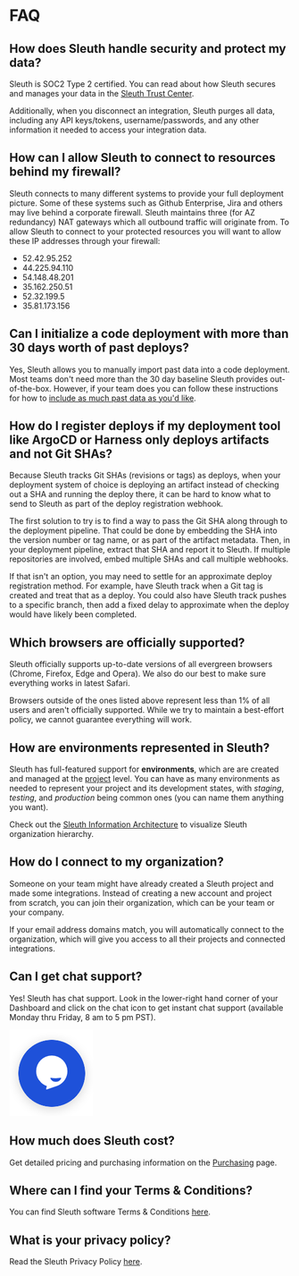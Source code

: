 # FAQ

## How does Sleuth handle security and protect my data?

Sleuth is SOC2 Type 2 certified. You can read about how Sleuth secures and manages your data in the [Sleuth Trust Center](https://www.sleuth.io/trust).

Additionally, when you disconnect an integration, Sleuth purges all data, including any API keys/tokens, username/passwords, and any other information it needed to access your integration data.

## How can I allow Sleuth to connect to resources behind my firewall?

Sleuth connects to many different systems to provide your full deployment picture. Some of these systems such as Github Enterprise, Jira and others may live behind a corporate firewall. Sleuth maintains three (for AZ redundancy) NAT gateways which all outbound traffic will originate from. To allow Sleuth to connect to your protected resources you will want to allow these IP addresses through your firewall:

* 52.42.95.252
* 44.225.94.110
* 54.148.48.201
* 35.162.250.51
* 52.32.199.5
* 35.81.173.156

## Can I initialize a code deployment with more than 30 days worth of past deploys?

Yes, Sleuth allows you to manually import past data into a code deployment. Most teams don't need more than the 30 day baseline Sleuth provides out-of-the-box. However, if your team does you can follow these instructions for how to [include as much past data as you'd like](../modeling-your-deployments/code-deployments/creating-a-deployment.md#manually-initializing-a-deployment-with-as-much-past-data-as-you-want).

## How do I register deploys if my deployment tool like ArgoCD or Harness only deploys artifacts and not Git SHAs?

Because Sleuth tracks Git SHAs (revisions or tags) as deploys, when your deployment system of choice is deploying an artifact instead of checking out a SHA and running the deploy there, it can be hard to know what to send to Sleuth as part of the deploy registration webhook.

The first solution to try is to find a way to pass the Git SHA along through to the deployment pipeline. That could be done by embedding the SHA into the version number or tag name, or as part of the artifact metadata. Then, in your deployment pipeline, extract that SHA and report it to Sleuth. If multiple repositories are involved, embed multiple SHAs and call multiple webhooks.

If that isn't an option, you may need to settle for an approximate deploy registration method. For example, have Sleuth track when a Git tag is created and treat that as a deploy. You could also have Sleuth track pushes to a specific branch, then add a fixed delay to approximate when the deploy would have likely been completed.

## Which browsers are officially supported?

Sleuth officially supports up-to-date versions of all evergreen browsers (Chrome, Firefox, Edge and Opera). We also do our best to make sure everything works in latest Safari.

Browsers outside of the ones listed above represent less than 1% of all users and aren't officially supported. While we try to maintain a best-effort policy, we cannot guarantee everything will work.

## How are environments represented in Sleuth?

Sleuth has full-featured support for **environments**, which are are created and managed at the [project](../modeling-your-deployments/projects/) level. You can have as many environments as needed to represent your project and its development states, with _staging_, _testing_, and _production_ being common ones (you can name them anything you want).

Check out the [Sleuth Information Architecture](../modeling-your-deployments/) to visualize Sleuth organization hierarchy.

## How do I connect to my organization?

Someone on your team might have already created a Sleuth project and made some integrations. Instead of creating a new account and project from scratch, you can join their organization, which can be your team or your company.

If your email address domains match, you will automatically connect to the organization, which will give you access to all their projects and connected integrations.

## Can I get chat support?

Yes! Sleuth has chat support. Look in the lower-right hand corner of your Dashboard and click on the chat icon to get instant chat support (available Monday thru Friday, 8 am to 5 pm PST).

![Chat widget on the Dashboard](../.gitbook/assets/tawk-to-icon.png)

## How much does Sleuth cost?

Get detailed pricing and purchasing information on the [Purchasing](purchasing.md) page.

## Where can I find your Terms & Conditions?

You can find Sleuth software Terms & Conditions [here](https://www.sleuth.io/terms).

## What is your privacy policy?

Read the Sleuth Privacy Policy [here](https://www.sleuth.io/privacy).
